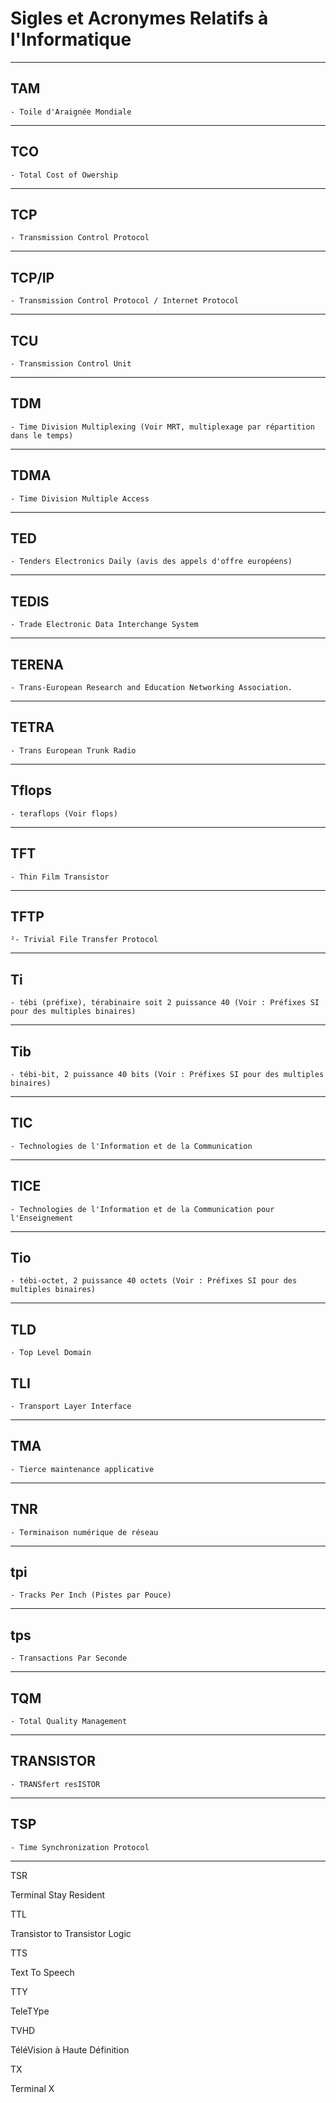 # **Sigles et Acronymes Relatifs à l'Informatique**

---
## **TAM**

    - Toile d'Araignée Mondiale
---
## **TCO**

    - Total Cost of Owership
---
## **TCP**

    - Transmission Control Protocol
---
## **TCP/IP**

    - Transmission Control Protocol / Internet Protocol
---
## **TCU**

    - Transmission Control Unit
---
## **TDM**

    - Time Division Multiplexing (Voir MRT, multiplexage par répartition dans le temps)
---
## **TDMA**

    - Time Division Multiple Access
---
## **TED**

    - Tenders Electronics Daily (avis des appels d'offre européens)
---
## **TEDIS**

    - Trade Electronic Data Interchange System
---
## **TERENA**

    - Trans-European Research and Education Networking Association.
---
## **TETRA**

    - Trans European Trunk Radio
---
## **Tflops**

    - teraflops (Voir flops)
---
## **TFT**

    - Thin Film Transistor
---
## **TFTP**

    ²- Trivial File Transfer Protocol
---
## **Ti**

    - tébi (préfixe), térabinaire soit 2 puissance 40 (Voir : Préfixes SI pour des multiples binaires)
---
## **Tib**

    - tébi-bit, 2 puissance 40 bits (Voir : Préfixes SI pour des multiples binaires)
---
## **TIC**

    - Technologies de l'Information et de la Communication
---
## **TICE**

    - Technologies de l'Information et de la Communication pour l'Enseignement
---
## **Tio**

    - tébi-octet, 2 puissance 40 octets (Voir : Préfixes SI pour des multiples binaires)
---
## **TLD**

    - Top Level Domain

## **TLI**

    - Transport Layer Interface
---
## **TMA**

    - Tierce maintenance applicative
---
## **TNR**

    - Terminaison numérique de réseau
---
## **tpi**

    - Tracks Per Inch (Pistes par Pouce)
---
## **tps**

    - Transactions Par Seconde
---
## **TQM**

    - Total Quality Management
---
## **TRANSISTOR**

    - TRANSfert resISTOR
---
## **TSP**

    - Time Synchronization Protocol
---
TSR

Terminal Stay Resident

TTL

Transistor to Transistor Logic

TTS

Text To Speech

TTY

TeleTYpe

TVHD

TéléVision à Haute Définition

TX

Terminal X
